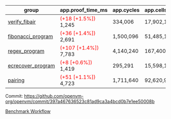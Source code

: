 | group | app.proof_time_ms | app.cycles | app.cells_used | leaf.proof_time_ms | leaf.cycles | leaf.cells_used |
| -- | -- | -- | -- | -- | -- | -- |
| [verify_fibair](https://github.com/openvm-org/openvm/blob/benchmark-results/benchmarks-pr/1485/verify_fibair-397a467636523c81ad9ca3a4bcd0b7e1ee50008b.md) |<span style='color: red'>(+18 [+1.5%])</span> 1,245 |  334,006 |  17,902,144 |- | - | - |
| [fibonacci_program](https://github.com/openvm-org/openvm/blob/benchmark-results/benchmarks-pr/1485/fibonacci-397a467636523c81ad9ca3a4bcd0b7e1ee50008b.md) |<span style='color: red'>(+36 [+1.4%])</span> 2,691 |  1,500,096 |  51,485,167 |- | - | - |
| [regex_program](https://github.com/openvm-org/openvm/blob/benchmark-results/benchmarks-pr/1485/regex-397a467636523c81ad9ca3a4bcd0b7e1ee50008b.md) |<span style='color: red'>(+107 [+1.4%])</span> 7,783 |  4,140,240 |  167,400,358 |- | - | - |
| [ecrecover_program](https://github.com/openvm-org/openvm/blob/benchmark-results/benchmarks-pr/1485/ecrecover-397a467636523c81ad9ca3a4bcd0b7e1ee50008b.md) |<span style='color: red'>(+8 [+0.6%])</span> 1,419 |  295,291 |  15,598,160 |- | - | - |
| [pairing](https://github.com/openvm-org/openvm/blob/benchmark-results/benchmarks-pr/1485/pairing-397a467636523c81ad9ca3a4bcd0b7e1ee50008b.md) |<span style='color: red'>(+51 [+1.1%])</span> 4,723 |  1,711,640 |  92,620,923 |- | - | - |


Commit: https://github.com/openvm-org/openvm/commit/397a467636523c81ad9ca3a4bcd0b7e1ee50008b

[Benchmark Workflow](https://github.com/openvm-org/openvm/actions/runs/13954580330)
